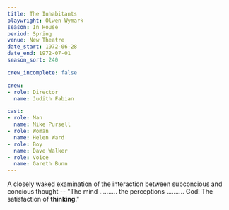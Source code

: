 ```yaml
---
title: The Inhabitants
playwright: Olwen Wymark
season: In House
period: Spring
venue: New Theatre
date_start: 1972-06-28
date_end: 1972-07-01
season_sort: 240

crew_incomplete: false

crew:
- role: Director
  name: Judith Fabian

cast:
- role: Man
  name: Mike Pursell
- role: Woman
  name: Helen Ward
- role: Boy
  name: Dave Walker
- role: Voice
  name: Gareth Bunn
---
```


A closely waked examination of the interaction between subconcious and concious thought -- "The mind .......... the perceptions .......... God! The satisfaction of __thinking__."
